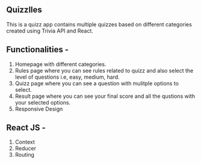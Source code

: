 ## Quizzlles

This is a quizz app contains multiple quizzes based on different categories created using Trivia API and React. 

## Functionalities - 
1. Homepage with different categories.
2. Rules page where you can see rules related to quizz and also select the level of questions i.e, easy, medium, hard.
3. Quizz page where you can see a question with mulitple options to select.
4. Result page where you can see your final score and all the qustions with your selected options.
5. Responsive Design

## React JS - 
1. Context
2. Reducer
3. Routing




